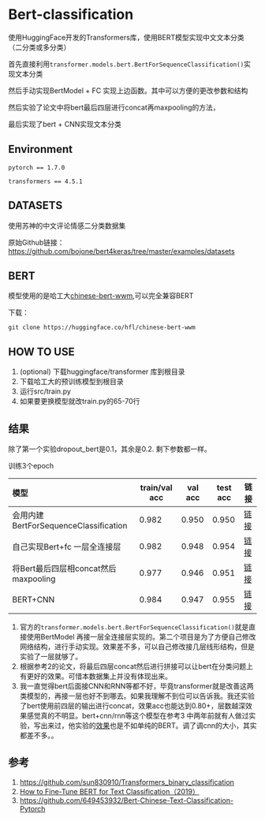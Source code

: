 # Bert-classification

使用HuggingFace开发的Transformers库，使用BERT模型实现中文文本分类（二分类或多分类）

首先直接利用`transformer.models.bert.BertForSequenceClassification()`实现文本分类

然后手动实现BertModel + FC 实现上边函数。其中可以方便的更改参数和结构

然后实验了论文中将bert最后四层进行concat再maxpooling的方法，

最后实现了bert + CNN实现文本分类



## Environment

`pytorch == 1.7.0`

`transformers == 4.5.1`

## DATASETS

使用苏神的中文评论情感二分类数据集

原始Github链接：https://github.com/bojone/bert4keras/tree/master/examples/datasets



## BERT

模型使用的是哈工大[chinese-bert-wwm](https://github.com/ymcui/Chinese-BERT-wwm),可以完全兼容BERT

下载：

```
git clone https://huggingface.co/hfl/chinese-bert-wwm
```



## HOW TO USE

1. (optional) 下载huggingface/transformer 库到根目录
2. 下载哈工大的预训练模型到根目录
3. 运行src/train.py
4. 如果要更换模型就改train.py的65-70行



## 结果

除了第一个实验dropout_bert是0.1，其余是0.2. 剩下参数都一样。

训练3个epoch

| 模型                                  | train/val acc | val acc | test acc | 链接                                                         |
| :------------------------------------ | ------------- | ------- | -------- | ------------------------------------------------------------ |
| 会用内建BertForSequenceClassification | 0.982         | 0.950   | 0.950    | [链接](https://github.com/karlhl/Bert-classification/blob/main/src/bert_CNN.py) |
| 自己实现Bert+fc 一层全连接层          | 0.982         | 0.948   | 0.954    | [链接](https://github.com/karlhl/Bert-classification/blob/main/src/bert_lr.py) |
| 将Bert最后四层相concat然后maxpooling  | 0.977         | 0.946   | 0.951    | [链接](https://github.com/karlhl/Bert-classification/blob/main/src/bert_lr_last4layer.py) |
| BERT+CNN                              | 0.984         | 0.947   | 0.955    | [链接](https://github.com/karlhl/Bert-classification/blob/main/src/bert_CNN.py) |

1. 官方的`transformer.models.bert.BertForSequenceClassification()`就是直接使用BertModel 再接一层全连接层实现的。第二个项目是为了方便自己修改网络结构，进行手动实现。效果差不多，可以自己修改接几层线形结构，但是实验了一层就够了。
2. 根据参考2的论文，将最后四层concat然后进行拼接可以让bert在分类问题上有更好的效果。可惜本数据集上并没有体现出来。
3. 我一直觉得bert后面接CNN和RNN等都不好，毕竟transformer就是改善这两类模型的，再接一层也好不到哪去。如果我理解不到位可以告诉我。我还实验了bert使用前四层的输出进行concat，效果acc也能达到0.80+，层数越深效果感觉真的不明显。bert+cnn/rnn等这个模型在参考3 中两年前就有人做过实验，写出来过，他实验的[效果](https://github.com/649453932/Bert-Chinese-Text-Classification-Pytorch#%E6%95%88%E6%9E%9C)也是不如单纯的BERT。调了调cnn的大小，其实都差不多。。





## 参考

1. https://github.com/sun830910/Transformers_binary_classification
2. [How to Fine-Tune BERT for Text Classification（2019）](https://www.aclweb.org/anthology/P18-1031.pdf)
3. https://github.com/649453932/Bert-Chinese-Text-Classification-Pytorch


